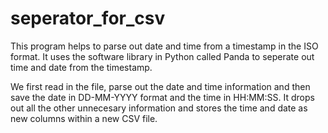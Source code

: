 # seperator_for_csv

This program helps to parse out date and time from a timestamp in the ISO format. It uses the software library in Python called Panda to seperate out time and date from the timestamp.

We first read in the file, parse out the date and time information and then save the date in DD-MM-YYYY format and the time in HH:MM:SS. It drops out all the other unnecesary information and stores the time and date as new columns within a new CSV file.
